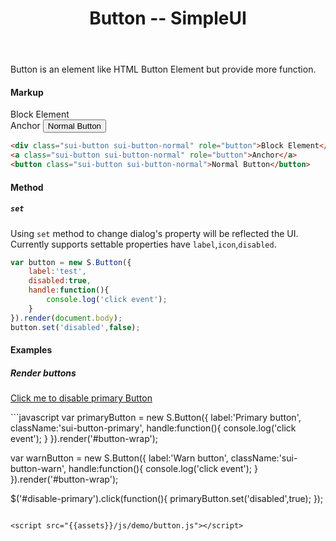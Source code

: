 ﻿---
title: Button -- SimpleUI
category: Components
name: Button
---

Button is an element like HTML Button Element but provide more function.

#### Markup

<div class="demo" id="demo">
	<div class="sui-button sui-button-normal" role="button">Block Element</div>
	<a class="sui-button sui-button-normal" role="button">Anchor</a>
	<button class="sui-button sui-button-normal">Normal Button</button>
</div>

```html
<div class="sui-button sui-button-normal" role="button">Block Element</div>
<a class="sui-button sui-button-normal" role="button">Anchor</a>
<button class="sui-button sui-button-normal">Normal Button</button>
```

	
#### Method

##### `set`

Using `set` method to change dialog's property will be reflected the UI.
Currently supports settable properties have `label`,`icon`,`disabled`.


```javascript
var button = new S.Button({
	label:'test',
	disabled:true,
	handle:function(){
		console.log('click event');
	}
}).render(document.body);
button.set('disabled',false);
```

#### Examples

##### Render  buttons

<div class="demo" id="button-wrap">
	<p id="disable-primary"><a href="javascript:;">Click me to disable primary Button</a></p>
</div>
```javascript
var primaryButton = new S.Button({
	label:'Primary button',
	className:'sui-button-primary',
	handle:function(){
		console.log('click event');
	}
}).render('#button-wrap');

var warnButton = new S.Button({
        label:'Warn button',
        className:'sui-button-warn',
        handle:function(){
            console.log('click event');
        }
}).render('#button-wrap');

$('#disable-primary').click(function(){
    primaryButton.set('disabled',true);
});
```

<script src="{{assets}}/js/demo/button.js"></script>

	
	
	
	



